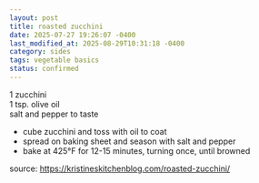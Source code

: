 ```yaml
---
layout: post
title: roasted zucchini
date: 2025-07-27 19:26:07 -0400
last_modified_at: 2025-08-29T10:31:18 -0400
category: sides
tags: vegetable basics
status: confirmed
---
```


1 zucchini  
1 tsp. olive oil  
salt and pepper to taste
* cube zucchini and toss with oil to coat
* spread on baking sheet and season with salt and pepper
* bake at 425°F for 12-15 minutes, turning once, until browned

source: <https://kristineskitchenblog.com/roasted-zucchini/>
